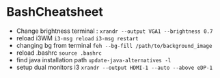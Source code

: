 # BashCheatsheet
- Change brightness terminal :
`xrandr --output VGA1 --brightness 0.7`
- reload i3WM
`i3-msg reload`
`i3-msg restart`
- changing bg from terminal
`feh --bg-fill /path/to/background_image`
- reload .bashrc
`source .bashrc`
- find java installation path
`update-java-alternatives -l`
- setup dual monitors i3 
`xrandr --output HDMI-1 --auto --above eDP-1`
